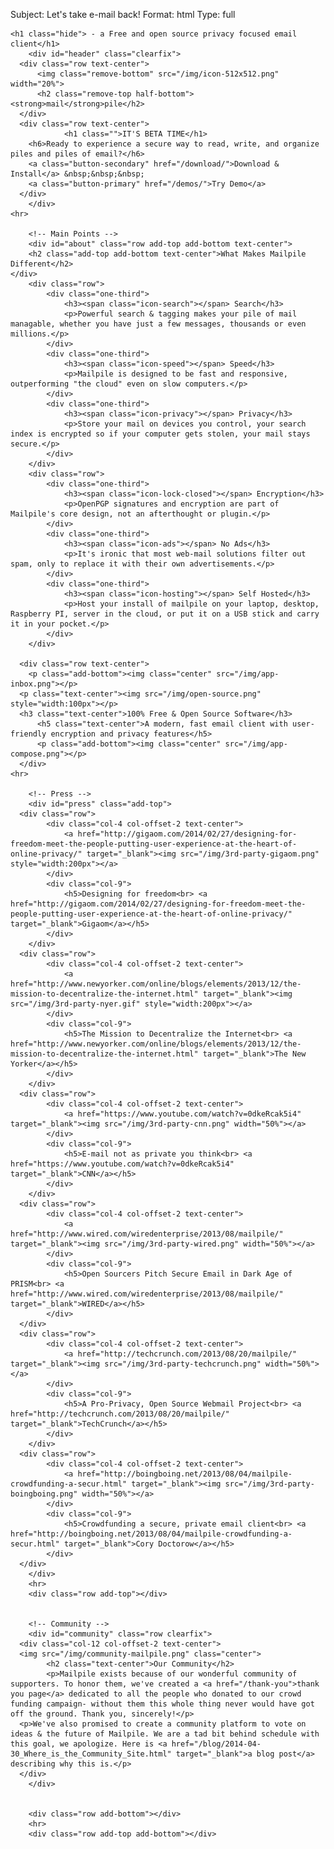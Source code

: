 Subject: Let's take e-mail back!
Format: html
Type: full

    <h1 class="hide"> - a Free and open source privacy focused email client</h1>
		<div id="header" class="clearfix">
      <div class="row text-center">
          <img class="remove-bottom" src="/img/icon-512x512.png" width="20%">
          <h2 class="remove-top half-bottom"><strong>mail</strong>pile</h2>
      </div>
      <div class="row text-center">
				<h1 class="">IT'S BETA TIME</h1>
        <h6>Ready to experience a secure way to read, write, and organize piles and piles of email?</h6>
        <a class="button-secondary" href="/download/">Download & Install</a> &nbsp;&nbsp;&nbsp;
        <a class="button-primary" href="/demos/">Try Demo</a>
      </div>
		</div>
    <hr>

		<!-- Main Points -->
		<div id="about" class="row add-top add-bottom text-center">
  		<h2 class="add-top add-bottom text-center">What Makes Mailpile Different</h2>
    </div>
		<div class="row">
			<div class="one-third">
				<h3><span class="icon-search"></span> Search</h3>
				<p>Powerful search & tagging makes your pile of mail managable, whether you have just a few messages, thousands or even millions.</p>
			</div>
			<div class="one-third">
				<h3><span class="icon-speed"></span> Speed</h3>
				<p>Mailpile is designed to be fast and responsive, outperforming "the cloud" even on slow computers.</p>
			</div>
			<div class="one-third">
				<h3><span class="icon-privacy"></span> Privacy</h3>
				<p>Store your mail on devices you control, your search index is encrypted so if your computer gets stolen, your mail stays secure.</p>
			</div>
		</div>
		<div class="row">
			<div class="one-third">
				<h3><span class="icon-lock-closed"></span> Encryption</h3>
				<p>OpenPGP signatures and encryption are part of Mailpile's core design, not an afterthought or plugin.</p>
			</div>
			<div class="one-third">
				<h3><span class="icon-ads"></span> No Ads</h3>
				<p>It's ironic that most web-mail solutions filter out spam, only to replace it with their own advertisements.</p>
			</div>
			<div class="one-third">
				<h3><span class="icon-hosting"></span> Self Hosted</h3>
				<p>Host your install of mailpile on your laptop, desktop, Raspberry PI, server in the cloud, or put it on a USB stick and carry it in your pocket.</p>
			</div>
		</div>

	  <div class="row text-center">
	    <p class="add-bottom"><img class="center" src="/img/app-inbox.png"></p>
      <p class="text-center"><img src="/img/open-source.png" style="width:100px"></p>
      <h3 class="text-center">100% Free & Open Source Software</h3>
		  <h5 class="text-center">A modern, fast email client with user-friendly encryption and privacy features</h5>
		  <p class="add-bottom"><img class="center" src="/img/app-compose.png"></p>
	  </div>
    <hr>

		<!-- Press -->
		<div id="press" class="add-top">
      <div class="row">
    		<div class="col-4 col-offset-2 text-center">
    			<a href="http://gigaom.com/2014/02/27/designing-for-freedom-meet-the-people-putting-user-experience-at-the-heart-of-online-privacy/" target="_blank"><img src="/img/3rd-party-gigaom.png" style="width:200px"></a>
    		</div>
    		<div class="col-9">
    			<h5>Designing for freedom<br> <a href="http://gigaom.com/2014/02/27/designing-for-freedom-meet-the-people-putting-user-experience-at-the-heart-of-online-privacy/" target="_blank">Gigaom</a></h5>
    		</div>
  		</div>
      <div class="row">
    		<div class="col-4 col-offset-2 text-center">
    			<a href="http://www.newyorker.com/online/blogs/elements/2013/12/the-mission-to-decentralize-the-internet.html" target="_blank"><img src="/img/3rd-party-nyer.gif" style="width:200px"></a>
    		</div>
    		<div class="col-9">
    			<h5>The Mission to Decentralize the Internet<br> <a href="http://www.newyorker.com/online/blogs/elements/2013/12/the-mission-to-decentralize-the-internet.html" target="_blank">The New Yorker</a></h5>
    		</div> 
  		</div>
      <div class="row">  
    		<div class="col-4 col-offset-2 text-center">
    			<a href="https://www.youtube.com/watch?v=0dkeRcak5i4" target="_blank"><img src="/img/3rd-party-cnn.png" width="50%"></a>
    		</div>
    		<div class="col-9">
    			<h5>E-mail not as private you think<br> <a href="https://www.youtube.com/watch?v=0dkeRcak5i4" target="_blank">CNN</a></h5>
    		</div>
  		</div>
      <div class="row">
  			<div class="col-4 col-offset-2 text-center">
  				<a href="http://www.wired.com/wiredenterprise/2013/08/mailpile/" target="_blank"><img src="/img/3rd-party-wired.png" width="50%"></a>
  			</div>
  			<div class="col-9">
  				<h5>Open Sourcers Pitch Secure Email in Dark Age of PRISM<br> <a href="http://www.wired.com/wiredenterprise/2013/08/mailpile/" target="_blank">WIRED</a></h5>
  			</div>
      </div>
      <div class="row">
  			<div class="col-4 col-offset-2 text-center">
  				<a href="http://techcrunch.com/2013/08/20/mailpile/" target="_blank"><img src="/img/3rd-party-techcrunch.png" width="50%"></a>
  			</div>
  			<div class="col-9">
  				<h5>A Pro-Privacy, Open Source Webmail Project<br> <a href="http://techcrunch.com/2013/08/20/mailpile/" target="_blank">TechCrunch</a></h5>
  			</div>
  		</div>
      <div class="row">
  			<div class="col-4 col-offset-2 text-center">
  				<a href="http://boingboing.net/2013/08/04/mailpile-crowdfunding-a-secur.html" target="_blank"><img src="/img/3rd-party-boingboing.png" width="50%"></a>
  			</div>
  			<div class="col-9">
  				<h5>Crowdfunding a secure, private email client<br> <a href="http://boingboing.net/2013/08/04/mailpile-crowdfunding-a-secur.html" target="_blank">Cory Doctorow</a></h5>
  			</div>
      </div>
		</div>
		<hr>
		<div class="row add-top"></div>


		<!-- Community -->
		<div id="community" class="row clearfix">
      <div class="col-12 col-offset-2 text-center">
      <img src="/img/community-mailpile.png" class="center">
			<h2 class="text-center">Our Community</h2>
			<p>Mailpile exists because of our wonderful community of supporters. To honor them, we've created a <a href="/thank-you">thank you page</a> dedicated to all the people who donated to our crowd funding campaign- without them this whole thing never would have got off the ground. Thank you, sincerely!</p>
      <p>We've also promised to create a community platform to vote on ideas & the future of Mailpile. We are a tad bit behind schedule with this goal, we apologize. Here is <a href="/blog/2014-04-30_Where_is_the_Community_Site.html" target="_blank">a blog post</a> describing why this is.</p>
      </div>
		</div>


		<div class="row add-bottom"></div>
		<hr>
		<div class="row add-top add-bottom"></div>


